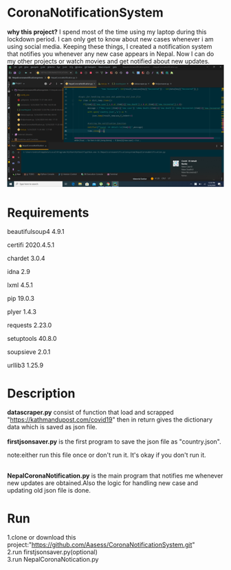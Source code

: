 # CoronaNotificationSystem
<strong>why this project?</strong>
I spend most of the time using my laptop during this lockdown period. I can only get to know about new cases whenever i am using social media.
Keeping these things, I created a notification system that notifies you whenever any new case appears in Nepal. Now I can do my other projects or watch movies and get notified about new updates.
![](images/demopic.png)
# Requirements
<p>beautifulsoup4	4.9.1</p>
<p>certifi	2020.4.5.1</p>
<p>chardet	3.0.4</p>	
<p>idna	2.9</p>	
<p>lxml	4.5.1</p>	
<p>pip	19.0.3</p>	
<p>plyer	1.4.3</p>	
<p>requests	2.23.0</p>
<p>setuptools	40.8.0</p>
<p>soupsieve	2.0.1</p>
<p>urllib3	1.25.9</p>

# Description 
   <strong>datascraper.py</strong> consist of function that load and scrapped "https://kathmandupost.com/covid19" then in return gives the dictionary data which is
   saved as  json file.<br/>
 <br/>
 <strong>firstjsonsaver.py</strong> is the first program to save the json file as "country.json".<br/>
 <p>note:either run this file once or don't run it. It's okay if you don't run it.</p>
 <br/>
 <strong>NepalCoronaNotification.py</strong> is the main program that notifies me whenever new updates are obtained.Also the logic for handling new case and updating old json file
 is done.
 
 # Run
 1.clone or download this project:"https://github.com/Aasess/CoronaNotificationSystem.git"
 <br/>
 2.run firstjsonsaver.py(optional)
 <br/>
 3.run NepalCoronaNotication.py 